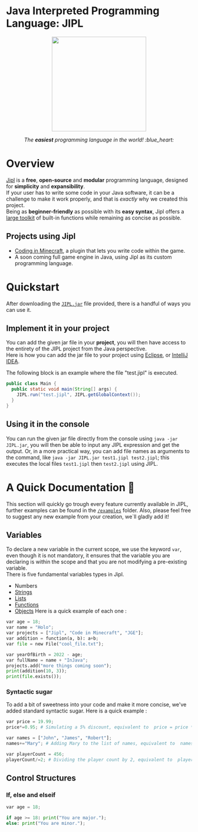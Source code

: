 # Java Interpreted Programming Language: JIPL

<p align="center">
  <a href="https://github.com/HoloInJava/jipl">
    <img src="https://user-images.githubusercontent.com/77677018/194699224-4443d04d-8743-40c4-9c7d-641fff2f7c50.png" width="256"> 
  </a>
</p>
<p align="center">
  <i align="center">
    The <b>easiest</b> programming language in the world! :blue_heart:
  </i>
</p>

# Overview
[Jipl](https://github.com/HoloInJava/jipl) is a **free**, **open-source** and **modular** programming language, designed for **simplicity** and **expansibility**. <br>
If your user has to write some code in your Java software, it can be a challenge to make it work properly, and that is *exactly* why we created this project. <br>
Being as **beginner-friendly** as possible with its **easy syntax**, Jipl offers a [large toolkit](https://github.com/HoloInJava/jipl) of built-in functions while remaining as concise as possible.
## Projects using Jipl
 - [Coding in Minecraft](https://github.com/HoloInJava/Code-in-Minecraft), a plugin that lets you write code within the game.
 - A soon coming full game engine in Java, using Jipl as its custom programming language.

# Quickstart
After downloading the [`JIPL.jar`](https://github.com/HoloInJava/jipl/raw/master/JIPL.jar) file provided, there is a handful of ways you can use it.
## Implement it in your project
You can add the given jar file in your **project**, you will then have access to the entirety of the JIPL project from the Java perspective. <br>
Here is how you can add the jar file to your project using [Eclipse](https://stackoverflow.com/questions/3280353/how-to-import-a-jar-in-eclipse), or [IntelliJ IDEA](https://www.geeksforgeeks.org/how-to-add-external-jar-file-to-an-intellij-idea-project/). <br>

The following block is an example where the file "test.jipl" is executed. 
```Java
public class Main {
  public static void main(String[] args) {
    JIPL.run("test.jipl", JIPL.getGlobalContext());
  }
}
```

## Using it in the console
You can run the given jar file directly from the console using `java -jar JIPL.jar`, you will then be able to input any JIPL expression and get the output.
Or, in a more practical way, you can add file names as arguments to the command, like `java -jar JIPL.jar test1.jipl test2.jipl`; this executes the local files `test1.jipl` then `test2.jipl` using JIPL.

# A Quick Documentation :page_with_curl:
This section will quickly go trough every feature currently available in JIPL, further examples can be found in the [`/examples`](https://github.com/HoloInJava/jipl/tree/master/examples) folder. Also, please feel free to suggest any new example from your creation, we`ll gladly add it!

## Variables
To declare a new variable in the current scope, we use the keyword `var`, even though it is not mandatory, it ensures that the variable you are declaring is within the scope and that you are not modifying a pre-existing variable. <br>
There is five fundamental variables types in Jipl.
- Numbers
- [Strings](#strings)
- [Lists](#lists)
- [Functions](#functions)
- [Objects](#objects)
Here is a quick example of each one :
```python
var age = 18;
var name = "Holo";
var projects = ["Jipl", "Code in Minecraft", "JGE"];
var addition = function(a, b): a+b;
var file = new File("cool_file.txt");

var yearOfBirth = 2022 - age;
var fullName = name + "InJava";
projects.add("more things coming soon");
print(addition(10, 3));
print(file.exists());
```

### Syntactic sugar
To add a bit of sweetness into your code and make it more concise, we've added standard syntactic sugar.
Here is a quick example :
```python
var price = 19.99;
price*=0.95; # Simulating a 5% discount, equivalent to  price = price * 0.95

var names = ["John", "James", "Robert"];
names+="Mary"; # Adding Mary to the list of names, equivalent to  names.add("Mary")

var playerCount = 456;
playerCount/=2; # Dividing the player count by 2, equivalent to  playerCount = playerCount / 2;
```

## Control Structures
### If, else and elseif
```python
var age = 18;

if age >= 18: print("You are major.");
else: print("You are minor.");

```
